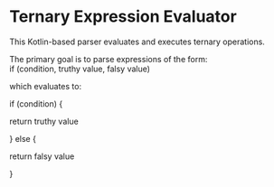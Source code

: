 # Ternary Expression Evaluator

This Kotlin-based parser evaluates and executes  ternary operations.  


The primary goal is to parse expressions of the form:  
if (condition, truthy value, falsy value) 


which evaluates to:  

if (condition) {

return truthy value

} else {

return falsy value

}
